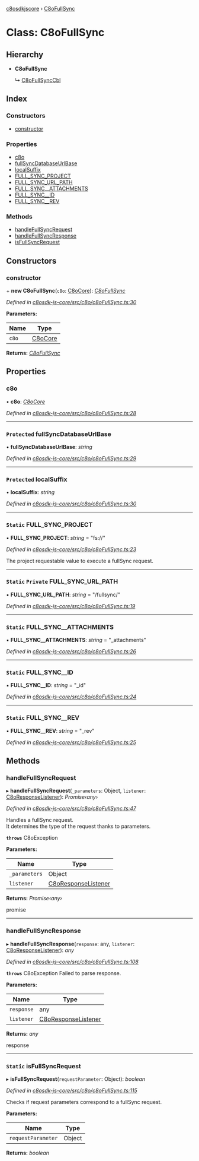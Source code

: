 [c8osdkjscore](../README.md) › [C8oFullSync](c8ofullsync.md)

# Class: C8oFullSync

## Hierarchy

* **C8oFullSync**

  ↳ [C8oFullSyncCbl](c8ofullsynccbl.md)

## Index

### Constructors

* [constructor](c8ofullsync.md#constructor)

### Properties

* [c8o](c8ofullsync.md#c8o)
* [fullSyncDatabaseUrlBase](c8ofullsync.md#protected-fullsyncdatabaseurlbase)
* [localSuffix](c8ofullsync.md#protected-localsuffix)
* [FULL_SYNC_PROJECT](c8ofullsync.md#static-full_sync_project)
* [FULL_SYNC_URL_PATH](c8ofullsync.md#static-private-full_sync_url_path)
* [FULL_SYNC__ATTACHMENTS](c8ofullsync.md#static-full_sync__attachments)
* [FULL_SYNC__ID](c8ofullsync.md#static-full_sync__id)
* [FULL_SYNC__REV](c8ofullsync.md#static-full_sync__rev)

### Methods

* [handleFullSyncRequest](c8ofullsync.md#handlefullsyncrequest)
* [handleFullSyncResponse](c8ofullsync.md#handlefullsyncresponse)
* [isFullSyncRequest](c8ofullsync.md#static-isfullsyncrequest)

## Constructors

###  constructor

\+ **new C8oFullSync**(`c8o`: [C8oCore](c8ocore.md)): *[C8oFullSync](c8ofullsync.md)*

*Defined in [c8osdk-js-core/src/c8o/c8oFullSync.ts:30](https://github.com/convertigo/c8osdk-angular/blob/a3ce352/src/c8o/c8oFullSync.ts#L30)*

**Parameters:**

Name | Type |
------ | ------ |
`c8o` | [C8oCore](c8ocore.md) |

**Returns:** *[C8oFullSync](c8ofullsync.md)*

## Properties

###  c8o

• **c8o**: *[C8oCore](c8ocore.md)*

*Defined in [c8osdk-js-core/src/c8o/c8oFullSync.ts:28](https://github.com/convertigo/c8osdk-angular/blob/a3ce352/src/c8o/c8oFullSync.ts#L28)*

___

### `Protected` fullSyncDatabaseUrlBase

• **fullSyncDatabaseUrlBase**: *string*

*Defined in [c8osdk-js-core/src/c8o/c8oFullSync.ts:29](https://github.com/convertigo/c8osdk-angular/blob/a3ce352/src/c8o/c8oFullSync.ts#L29)*

___

### `Protected` localSuffix

• **localSuffix**: *string*

*Defined in [c8osdk-js-core/src/c8o/c8oFullSync.ts:30](https://github.com/convertigo/c8osdk-angular/blob/a3ce352/src/c8o/c8oFullSync.ts#L30)*

___

### `Static` FULL_SYNC_PROJECT

▪ **FULL_SYNC_PROJECT**: *string* = "fs://"

*Defined in [c8osdk-js-core/src/c8o/c8oFullSync.ts:23](https://github.com/convertigo/c8osdk-angular/blob/a3ce352/src/c8o/c8oFullSync.ts#L23)*

The project requestable value to execute a fullSync request.

___

### `Static` `Private` FULL_SYNC_URL_PATH

▪ **FULL_SYNC_URL_PATH**: *string* = "/fullsync/"

*Defined in [c8osdk-js-core/src/c8o/c8oFullSync.ts:19](https://github.com/convertigo/c8osdk-angular/blob/a3ce352/src/c8o/c8oFullSync.ts#L19)*

___

### `Static` FULL_SYNC__ATTACHMENTS

▪ **FULL_SYNC__ATTACHMENTS**: *string* = "_attachments"

*Defined in [c8osdk-js-core/src/c8o/c8oFullSync.ts:26](https://github.com/convertigo/c8osdk-angular/blob/a3ce352/src/c8o/c8oFullSync.ts#L26)*

___

### `Static` FULL_SYNC__ID

▪ **FULL_SYNC__ID**: *string* = "_id"

*Defined in [c8osdk-js-core/src/c8o/c8oFullSync.ts:24](https://github.com/convertigo/c8osdk-angular/blob/a3ce352/src/c8o/c8oFullSync.ts#L24)*

___

### `Static` FULL_SYNC__REV

▪ **FULL_SYNC__REV**: *string* = "_rev"

*Defined in [c8osdk-js-core/src/c8o/c8oFullSync.ts:25](https://github.com/convertigo/c8osdk-angular/blob/a3ce352/src/c8o/c8oFullSync.ts#L25)*

## Methods

###  handleFullSyncRequest

▸ **handleFullSyncRequest**(`_parameters`: Object, `listener`: [C8oResponseListener](../interfaces/c8oresponselistener.md)): *Promise‹any›*

*Defined in [c8osdk-js-core/src/c8o/c8oFullSync.ts:47](https://github.com/convertigo/c8osdk-angular/blob/a3ce352/src/c8o/c8oFullSync.ts#L47)*

Handles a fullSync request.<br/>
It determines the type of the request thanks to parameters.

**`throws`** C8oException

**Parameters:**

Name | Type |
------ | ------ |
`_parameters` | Object |
`listener` | [C8oResponseListener](../interfaces/c8oresponselistener.md) |

**Returns:** *Promise‹any›*

promise<any>

___

###  handleFullSyncResponse

▸ **handleFullSyncResponse**(`response`: any, `listener`: [C8oResponseListener](../interfaces/c8oresponselistener.md)): *any*

*Defined in [c8osdk-js-core/src/c8o/c8oFullSync.ts:108](https://github.com/convertigo/c8osdk-angular/blob/a3ce352/src/c8o/c8oFullSync.ts#L108)*

**`throws`** C8oException Failed to parse response.

**Parameters:**

Name | Type |
------ | ------ |
`response` | any |
`listener` | [C8oResponseListener](../interfaces/c8oresponselistener.md) |

**Returns:** *any*

response

___

### `Static` isFullSyncRequest

▸ **isFullSyncRequest**(`requestParameter`: Object): *boolean*

*Defined in [c8osdk-js-core/src/c8o/c8oFullSync.ts:115](https://github.com/convertigo/c8osdk-angular/blob/a3ce352/src/c8o/c8oFullSync.ts#L115)*

Checks if request parameters correspond to a fullSync request.

**Parameters:**

Name | Type |
------ | ------ |
`requestParameter` | Object |

**Returns:** *boolean*
